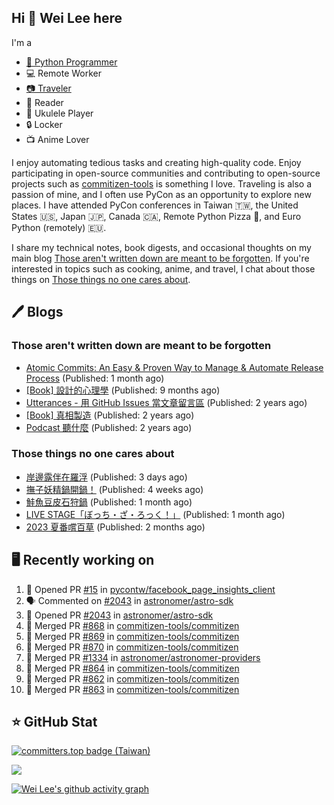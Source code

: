 ## Hi 👋 Wei Lee here

I'm a

* [🐍 Python Programmer](https://pycon-note.wei-lee.me/)
* 💻 Remote Worker
* [📷 Traveler](https://travlog.wei-lee.me/)
* 📖 Reader
* 🎵 Ukulele Player
* 🔒 Locker
* 📺 Anime Lover

I enjoy automating tedious tasks and creating high-quality code. Enjoy participating in open-source communities and contributing to open-source projects such as [commitizen-tools](https://github.com/commitizen-tools) is something I love. Traveling is also a passion of mine, and I often use PyCon as an opportunity to explore new places. I have attended PyCon conferences in Taiwan 🇹🇼, the United States 🇺🇸, Japan 🇯🇵, Canada 🇨🇦, Remote Python Pizza 🍕, and Euro Python (remotely) 🇪🇺.

I share my technical notes, book digests, and occasional thoughts on my main blog [Those aren't written down are meant to be forgotten](https://blog.wei-lee.me/). If you're interested in topics such as cooking, anime, and travel, I chat about those things on [Those things no one cares about](https://travlog.wei-lee.me/).

## 🖊️ Blogs

### Those aren't written down are meant to be forgotten

* [Atomic Commits: An Easy &amp; Proven Way to Manage &amp; Automate Release Process](https://blog.wei-lee.me/posts/tech/2023/08/atomic-commits-coscup-2023) (Published: 1 month ago)
* [[Book] 設計的心理學](https://blog.wei-lee.me/posts/book/2023/01/the-design-of-everyday-things) (Published: 9 months ago)
* [Utterances - 用 GitHub Issues 當文章留言區](https://blog.wei-lee.me/posts/tech/2022/02/use-github-issues-as-comment-system) (Published: 2 years ago)
* [[Book] 真相製造](https://blog.wei-lee.me/posts/book/2022/02/reality-is-business) (Published: 2 years ago)
* [Podcast 聽什麼](https://blog.wei-lee.me/posts/gossiping/2021/12/podcast-i-listen-to) (Published: 2 years ago)

### Those things no one cares about

* [岸邊露伴在羅浮](https://travlog.wei-lee.me/posts/review/2023/09/rohan-at-the-louvre) (Published: 3 days ago)
* [撫子妖精鍋開鍋！](https://travlog.wei-lee.me/posts/cook/2023/08/season-nadeshiko-pot) (Published: 4 weeks ago)
* [鮭魚豆皮石狩鍋](https://travlog.wei-lee.me/posts/cook/2023/08/yuru-camp-salmon-pot) (Published: 1 month ago)
* [LIVE STAGE「ぼっち・ざ・ろっく！」](https://travlog.wei-lee.me/posts/review/2023/08/btr-stage) (Published: 1 month ago)
* [2023 夏番嚐百草](https://travlog.wei-lee.me/posts/review/2023/07/what-i-will-watch-in-2023-summer) (Published: 2 months ago)

## 🖥️ Recently working on

1. 💪 Opened PR [#15](https://github.com/pycontw/facebook_page_insights_client/pull/15) in [pycontw/facebook_page_insights_client](https://github.com/pycontw/facebook_page_insights_client)
2. 🗣 Commented on [#2043](https://github.com/astronomer/astro-sdk/issues/2043) in [astronomer/astro-sdk](https://github.com/astronomer/astro-sdk)
3. 💪 Opened PR [#2043](https://github.com/astronomer/astro-sdk/pull/2043) in [astronomer/astro-sdk](https://github.com/astronomer/astro-sdk)
4. 🎉 Merged PR [#868](https://github.com/commitizen-tools/commitizen/pull/868) in [commitizen-tools/commitizen](https://github.com/commitizen-tools/commitizen)
5. 🎉 Merged PR [#869](https://github.com/commitizen-tools/commitizen/pull/869) in [commitizen-tools/commitizen](https://github.com/commitizen-tools/commitizen)
6. 🎉 Merged PR [#870](https://github.com/commitizen-tools/commitizen/pull/870) in [commitizen-tools/commitizen](https://github.com/commitizen-tools/commitizen)
7. 🎉 Merged PR [#1334](https://github.com/astronomer/astronomer-providers/pull/1334) in [astronomer/astronomer-providers](https://github.com/astronomer/astronomer-providers)
8. 🎉 Merged PR [#864](https://github.com/commitizen-tools/commitizen/pull/864) in [commitizen-tools/commitizen](https://github.com/commitizen-tools/commitizen)
9. 🎉 Merged PR [#862](https://github.com/commitizen-tools/commitizen/pull/862) in [commitizen-tools/commitizen](https://github.com/commitizen-tools/commitizen)
10. 🎉 Merged PR [#863](https://github.com/commitizen-tools/commitizen/pull/863) in [commitizen-tools/commitizen](https://github.com/commitizen-tools/commitizen)


## ⭐ GitHub Stat

[![committers.top badge (Taiwan)](https://user-badge.committers.top/taiwan_public/Lee-W.svg)](https://user-badge.committers.top/taiwan_public/Lee-W)

[![](https://github-readme-stats.vercel.app/api?username=Lee-W&show_icons=true&hide_title=true&cache_seconds=86400)](https://github.com/anuraghazra/github-readme-stats)

[![Wei Lee's github activity graph](https://github-readme-activity-graph.vercel.app/graph?username=Lee-W&theme=dracula)](https://github.com/ashutosh00710/github-readme-activity-graph)
